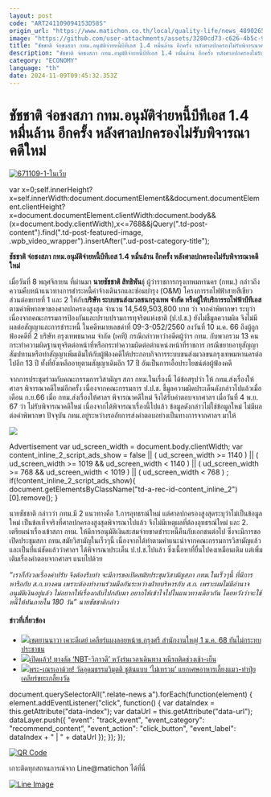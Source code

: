```yaml
---
layout: post
code: "ART241109094153D58S"
origin_url: "https://www.matichon.co.th/local/quality-life/news_4890265"
image: "https://github.com/user-attachments/assets/3280cd73-c626-4b5c-9bd7-03e862ef1755"
title: "ชัชชาติ จ่อชงสภา กทม.อนุมัติจ่ายหนี้บีทีเอส 1.4 หมื่นล้าน อีกครั้ง หลังศาลปกครองไม่รับพิจารณาคดีใหม่"
description: "ชัชชาติ จ่อชงสภา กทม.อนุมัติจ่ายหนี้บีทีเอส 1.4 หมื่นล้าน อีกครั้ง หลังศาลปกครองไม่รับพิจารณาคดีใหม่"
category: "ECONOMY"
language: "th"
date: 2024-11-09T09:45:32.353Z
---
```


# ชัชชาติ จ่อชงสภา กทม.อนุมัติจ่ายหนี้บีทีเอส 1.4 หมื่นล้าน อีกครั้ง หลังศาลปกครองไม่รับพิจารณาคดีใหม่

[![](https://www.matichon.co.th/wp-content/uploads/2024/11/671109-1-ในเว็บ.jpg "671109-1-ในเว็บ")](https://www.matichon.co.th/wp-content/uploads/2024/11/671109-1-ในเว็บ.jpg)

var x=0;self.innerHeight?x=self.innerWidth:document.documentElement&&document.documentElement.clientHeight?x=document.documentElement.clientWidth:document.body&&(x=document.body.clientWidth),x<=768&&jQuery(".td-post-content").find(".td-post-featured-image, .wpb\_video\_wrapper").insertAfter(".ud-post-category-title");

**ชัชชาติ จ่อชงสภา กทม.อนุมัติจ่ายหนี้บีทีเอส 1.4 หมื่นล้าน อีกครั้ง หลังศาลปกครองไม่รับพิจารณาคดีใหม่**

เมื่อวันที่ 8 พฤศจิกายน ที่ผ่านมา **นายชัชชาติ สิทธิพัน**ธุ์ ผู้ว่าราชการกรุงเทพมหานคร (กทม.) กล่าวถึงความคืบหน้าแนวทางการชำระหนี้ค่าจ้างเดินรถและซ่อมบำรุง (O&M) โครงการรถไฟฟ้าสายสีเขียวส่วนต่อขยายที่ 1 และ 2 ให้กับ**บริษัท ระบบขนส่งมวลชนกรุงเทพ จำกัด หรือผู้ให้บริการรถไฟฟ้าบีทีเอส** ตามคำพิพากษาของศาลปกครองสูงสุด จำนวน 14,549,503,800 บาท ว่า จากคำพิพากษา ระบุว่า เนื่องจากคณะกรรมการป้องกันและปราบปรามการทุจริตแห่งชาติ (ป.ป.ช.) ยังไม่ชี้มูลความผิด จึงไม่มีผลต่อสัญญาและการชำระหนี้ ในคดีหมายเลขดำที่ 09-3-052/2560 ลงวันที่ 10 ม.ค. 66 ถึงผู้ถูกฟ้องคดีที่ 2 บริษัท กรุงเทพธนาคม จำกัด (เคที) กรณีกล่าวหาว่าอดีตผู้ว่าฯ กทม. กับพวกรวม 13 คน กระทำความผิดฐานทุจริตต่อหน้าที่หรือกระทำความผิดต่อตำแหน่งหน้าที่ราชการ กรณีขยายอายุสัญญาสัมปทานหรือทำสัญญาเพิ่มเติมให้กับผู้ฟ้องคดีให้ประกอบกิจการระบบขนส่งมวลขนกรุงเทพมหานครต่อไปอีก 13 ปี ทั้งที่ยังเหลืออายุตามสัญญาเดิมอีก 17 ปี อันเป็นการเอื้อประโยชน์ต่อผู้ฟ้องคดี

จากการประชุมร่วมกับคณะกรรมการวิสามัญฯ สภา กทม.ในเรื่องนี้ ได้ข้อสรุปว่า ให้ กทม.ส่งเรื่องให้ศาลฯ พิจารณาคดีใหม่อีกครั้ง เนื่องจากคณะกรรมการ ป.ป.ช. ชี้มูลความผิดประเด็นดังกล่าวไปแล้วเมื่อเดือน ก.ย.66 เมื่อ กทม.ส่งเรื่องให้ศาลฯ พิจารณาคดีใหม่ จึงได้รับคำตอบจากศาลฯ เมื่อวันที่ 4 พ.ย. 67 ว่า ไม่รับพิจารณาคดีใหม่ เนื่องจากได้พิจารณาเรื่องนี้ไปแล้ว ข้อมูลดังกล่าวไม่ใช่ข้อมูลใหม่ ไม่มีผลต่อคำพิพากษา ปัจจุบัน กทม.อยู่ระหว่างรออัยการส่งคำตอบอย่างเป็นทางการจากศาลฯ มาให้

![](https://www.matichon.co.th/wp-content/uploads/2024/11/6_0-6-2048x1152-1.jpg)

Advertisement var ud\_screen\_width = document.body.clientWidth; var content\_inline\_2\_script\_ads\_show = false || ( ud\_screen\_width >= 1140 ) || ( ud\_screen\_width >= 1019 && ud\_screen\_width < 1140 ) || ( ud\_screen\_width >= 768 && ud\_screen\_width < 1019 ) || ( ud\_screen\_width < 768 ) ; if(!content\_inline\_2\_script\_ads\_show){ document.getElementsByClassName("td-a-rec-id-content\_inline\_2")\[0\].remove(); }

นายชัชชาติ กล่าวว่า กทม.มี 2 แนวทางคือ 1.การอุทธรณ์ใหม่ แต่ศาลปกครองสูงสุดระบุว่าไม่เป็นข้อมูลใหม่ เป็นข้อเท็จจริงที่ศาลปกครองสูงสุดพิจารณาไปแล้ว จึงไม่มีเหตุผลที่ต้องอุทธรณ์ใหม่ และ 2. เตรียมนำเรื่องเข้าสภา กทม. ให้มีการอนุมัติเงินสะสมจ่ายขาดชำระหนี้คืนกับเอกชนต่อไป ซึ่งจะมีการขอเปิดประชุมสภา กทม.สมัยวิสามัญในเร็วๆนี้ เนื่องจากได้ทำตามคำแนะนำจากคณะกรรมการวิสามัญแล้ว และเป็นที่แน่ชัดแล้วว่าศาลฯ ได้พิจารณาประเด็น ป.ป.ช.ไปแล้ว ซึ่งเนื้อหาที่ยื่นไปคงเหมือนเดิม แต่เพิ่มเติมเรื่องคำตอบจากศาลฯ แนบไปด้วย

_“เราก็กังวลเรื่องค่าปรับ จึงต้องรีบทำ จะมีการขอเปิดสมัยประชุมวิสามัญสภา กทม.ในเร็วๆนี้ ที่มีการหารือกับ ส.ก.บางคน เพราะต้องทำงานร่วมมือกันระหว่างฝ่ายบริหารกับ ส.ก. เพราะผมไม่มีอำนาจอนุมัติเงินอยู่แล้ว ไม่อยากให้เรื่องกลับไปกลับมา อยากให้เข้าใจไปในแนวทางเดียวกัน โดยหวังว่าจะใช้หนี้ให้ทันภายใน 180 วัน” นายชัชชาติกล่าว_

#### ข่าวที่เกี่ยวข้อง

*   [![](https://www.matichon.co.th/wp-content/uploads/2024/11/WEBBB-9.jpg)เขตยานนาวา เคาะดีเดย์ เคลียร์แผงลอยหน้าธ.กรุงศรี สำนักงานใหญ่ 1 ม.ค. 68 ยันไม่กระทบประชาชน](https://www.matichon.co.th/local/quality-life/news_4889316)
*   [![](https://www.matichon.co.th/wp-content/uploads/2024/11/WEBBBBBB.jpg)เปิดแล้ว! ทางลัด ‘NBT-วิภาวดี’ หวังร่นเวลาเดินทาง หนีรถติดช่วงเช้า-เย็น](https://www.matichon.co.th/local/quality-life/news_4888822)
*   [![](https://www.matichon.co.th/wp-content/uploads/2024/11/WEBBB-8.jpg)พระ-เณรเอาด้วย! วัดอุดมธรรมวิมุตติ ชูต้นแบบ ‘ไม่เทรวม’ แยกเศษอาหารเลี้ยงแมว-ทำปุ๋ย เคลียร์ขยะเกลี้ยงวัด](https://www.matichon.co.th/local/quality-life/news_4887477)

document.querySelectorAll(".relate-news a").forEach(function(element) { element.addEventListener("click", function() { var dataIndex = this.getAttribute("data-index"); var dataUrl = this.getAttribute("data-url"); dataLayer.push({ "event": "track\_event", "event\_category": "recommend\_content", "event\_action": "click\_button", "event\_label": dataIndex + " | " + dataUrl }); }); });

[![QR Code](https://www.matichon.co.th/wp-content/uploads/2023/07/wob1371z.jpg)](https://lin.ee/ht0nDxX)

เกาะติดทุกสถานการณ์จาก Line@matichon ได้ที่นี่

[![Line Image](https://www.matichon.co.th/wp-content/uploads/2023/07/th.png)](https://lin.ee/ht0nDxX)